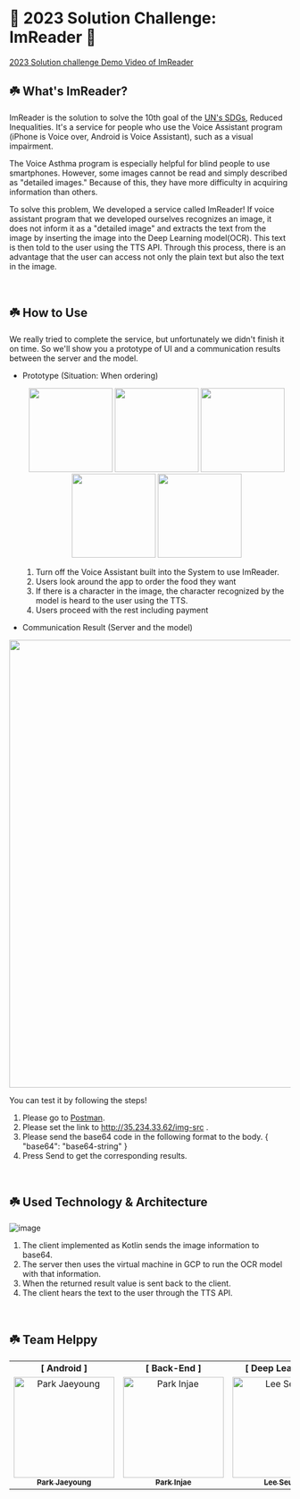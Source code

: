 # 👀 2023 Solution Challenge: ImReader 👀
[2023 Solution challenge Demo Video of ImReader](https://youtu.be/iLK-_eOX37s)

## ☘️ What's ImReader?
ImReader is the solution to solve the 10th goal of the [UN's SDGs](https://sdgs.un.org/), Reduced Inequalities. It's a service for people who use the Voice Assistant program (iPhone is Voice over, Android is Voice Assistant), such as a visual impairment. 

The Voice Asthma program is especially helpful for blind people to use smartphones. However, some images cannot be read and simply described as "detailed images." Because of this, they have more difficulty in acquiring information than others.

To solve this problem, We developed a service called ImReader! If voice assistant program that we developed ourselves recognizes an image, it does not inform it as a "detailed image" and extracts the text from the image by inserting the image into the Deep Learning model(OCR). This text is then told to the user using the TTS API. Through this process, there is an advantage that the user can access not only the plain text but also the text in the image.

<br>

## ☘️ How to Use
We really tried to complete the service, but unfortunately we didn't finish it on time. So we'll show you a prototype of UI and a communication results between the server and the model.

- Prototype (Situation: When ordering)
  <p align="center">
    <img src="https://user-images.githubusercontent.com/90444862/229042507-ed940ea8-76da-41c7-ba6e-c2536336c1a3.gif" width=150>
    <img src="https://user-images.githubusercontent.com/90444862/229042875-a029c80e-45bd-4da1-8334-ea4a68d54d57.gif" width=150>
    <img src="https://user-images.githubusercontent.com/90444862/229043216-fca68677-1246-40eb-948b-89d348863cc8.png" width=150>
    <img src="https://user-images.githubusercontent.com/90444862/229042937-acb1e6e7-4c98-47d7-ab9a-72906ee17d94.gif" width=150>
    <img src="https://user-images.githubusercontent.com/90444862/229042995-26d4b789-2073-46fc-8db1-f397379a8112.gif" width=150>
  </p>
  
  1. Turn off the Voice Assistant built into the System to use ImReader.
  2. Users look around the app to order the food they want
  3. If there is a character in the image, the character recognized by the model is heard to the user using the TTS.
  4. Users proceed with the rest including payment

- Communication Result (Server and the model)
<p align="center">
  <img src="https://user-images.githubusercontent.com/90444862/229028597-3315d37a-e8a7-483a-9cef-ddb0ce456bca.gif" width=800>
</p>

  You can test it by following the steps!
  
  1. Please go to [Postman](https://www.postman.com/).
  2. Please set the link to http://35.234.33.62/img-src .
  3. Please send the base64 code in the following format to the body.
      {
	        "base64": "base64-string"
      }
  4. Press Send to get the corresponding results.
  
<br>

## ☘️ Used Technology & Architecture
![image](https://user-images.githubusercontent.com/90444862/229029705-ae0ee800-e795-49bd-9076-832e4920d1be.png)

1. The client implemented as Kotlin sends the image information to base64. 
2. The server then uses the virtual machine in GCP to run the OCR model with that information. 
3. When the returned result value is sent back to the client.
4. The client hears the text to the user through the TTS API.

<br>

## ☘️ Team Helppy

<table align="center">
   <tr>
      <td colspan="1" align="center"><strong>[ Android ]</strong></td>
      <td colspan="1" align="center"><strong>[ Back-End ]</strong></td>
      <td colspan="1" align="center"><strong>[ Deep Learning ]</strong></td>
      <td colspan="1" align="center"><strong>[ Deep Learning ]</strong></td>
   </tr>
  <tr>
    <td align="center">
    <a href="https://github.com/yoouung"><img src="https://avatars.githubusercontent.com/u/78146904?v=4" width="180px" alt="Park Jaeyoung"/><br/><sub><b>Park Jaeyoung</b></sub></a><br />
    </td>
     <td align="center">
        <a href="https://github.com/nathn00"><img src="https://avatars.githubusercontent.com/u/89184540?v=4" width="180px" alt="Park Injae"/><br/><sub><b>Park Injae</b></sub></a>
     </td>
     <td align="center">
        <a href="https://github.com/drizzle0171"><img src="https://avatars.githubusercontent.com/u/90444862?v=4" width="180px" alt="Lee Seulbi"/><br/><sub><b>Lee Seulbi</b></sub></a>
     </td>
         <td align="center">
        <a href="https://github.com/gumchinjun"><img src="https://avatars.githubusercontent.com/u/97167373?v=4" width="180px" alt="Jeon Junseok"/><br /><sub><b>Jeon Junseok</b></sub></a>
     </td>
  </tr>
</table>

